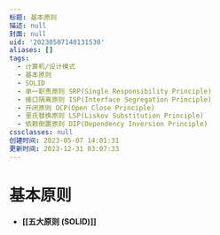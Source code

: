 ```yaml
---
标题: 基本原则
描述: null
封面: null
uid: '20230507140131530'
aliases: []
tags:
  - 计算机/设计模式
  - 基本原则
  - SOLID
  - 单一职责原则 SRP(Single Responsibility Principle)
  - 接口隔离原则 ISP(Interface Segregation Principle)
  - 开闭原则 OCP(Open Close Principle)
  - 里氏替换原则 LSP(Liskov Substitution Principle)
  - 依赖倒置原则 DIP(Dependency Inversion Principle)
cssclasses: null
创建时间: 2023-05-07 14:01:31
更新时间: 2023-12-31 03:07:33
---
```


# 基本原则

- **[[五大原则 (SOLID)]]**
